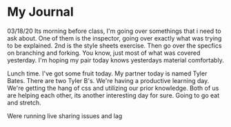 # My Journal

03/18/20
Its morning before class, I'm going over somethings that i need to ask about. One of them is the inspector, going over exactly what was trying to be explained. 2nd is the style sheets exercise. Then go over the specfics on branching and forking. You know, just most of what was covered yesterday. I'm hoping my pair today knows yesterdays material comfortably.

Lunch time. I've got some fruit today. My partner today is named Tyler Bates. There are two Tyler B's. We're having a productive learning day. We're getting the hang of css and utilizing our prior knowledge. Both of us are helping each other, its another interesting day for sure. Going to go eat and stretch.

Were running live sharing issues and lag